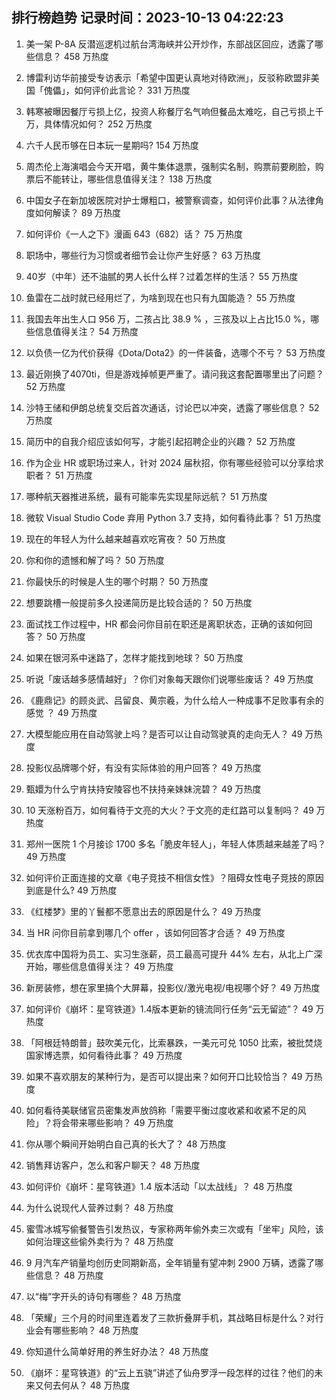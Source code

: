 
## 排行榜趋势 记录时间：2023-10-13 04:22:23
  
  1. 美一架 P-8A 反潜巡逻机过航台湾海峡并公开炒作，东部战区回应，透露了哪些信息？ 458 万热度
    
  2. 博雷利访华前接受专访表示「希望中国更认真地对待欧洲」，反驳称欧盟非美国「傀儡」，如何评价此言论？ 331 万热度
    
  3. 韩寒被曝因餐厅亏损上亿，投资人称餐厅名气响但餐品太难吃，自己亏损上千万，具体情况如何？ 252 万热度
    
  4. 六千人民币够在日本玩一星期吗? 154 万热度
    
  5. 周杰伦上海演唱会今天开唱，黄牛集体退票，强制实名制，购票前要刷脸，购票后不能转让，哪些信息值得关注？ 138 万热度
    
  6. 中国女子在新加坡医院对护士爆粗口，被警察调查，如何评价此事？从法律角度如何解读？ 89 万热度
    
  7. 如何评价《一人之下》漫画 643（682）话？ 75 万热度
    
  8. 职场中，哪些行为习惯或者细节会让你产生好感？ 63 万热度
    
  9. 40岁（中年）还不油腻的男人长什么样？过着怎样的生活？ 55 万热度
    
  10. 鱼雷在二战时就已经用烂了，为啥到现在也只有九国能造？ 55 万热度
    
  11. 我国去年出生人口 956 万，二孩占比 38.9 % ，三孩及以上占比15.0 %，哪些信息值得关注？ 54 万热度
    
  12. 以负债一亿为代价获得《Dota/Dota2》的一件装备，选哪个不亏？ 53 万热度
    
  13. 最近刚换了4070ti，但是游戏掉帧更严重了。请问我这套配置哪里出了问题？ 52 万热度
    
  14. 沙特王储和伊朗总统复交后首次通话，讨论巴以冲突，透露了哪些信息？ 52 万热度
    
  15. 简历中的自我介绍应该如何写，才能引起招聘企业的兴趣？ 52 万热度
    
  16. 作为企业 HR 或职场过来人，针对 2024 届秋招，你有哪些经验可以分享给求职者？ 51 万热度
    
  17. 哪种航天器推进系统，最有可能率先实现星际远航？ 51 万热度
    
  18. 微软 Visual Studio Code 弃用 Python 3.7 支持，如何看待此事？ 51 万热度
    
  19. 现在的年轻人为什么越来越喜欢吃宵夜？ 50 万热度
    
  20. 你和你的遗憾和解了吗？ 50 万热度
    
  21. 你最快乐的时候是人生的哪个时期？ 50 万热度
    
  22. 想要跳槽一般提前多久投递简历是比较合适的？ 50 万热度
    
  23. 面试找工作过程中，HR 都会问你目前在职还是离职状态，正确的该如何回答？ 50 万热度
    
  24. 如果在银河系中迷路了，怎样才能找到地球？ 50 万热度
    
  25. 听说「废话越多感情越好」？你们对象每天跟你们说哪些废话？ 49 万热度
    
  26. 《鹿鼎记》的顾炎武、吕留良、黄宗羲，为什么给人一种成事不足败事有余的感觉 ？ 49 万热度
    
  27. 大模型能应用在自动驾驶上吗？是否可以让自动驾驶真的走向无人？ 49 万热度
    
  28. 投影仪品牌哪个好，有没有实际体验的用户回答？ 49 万热度
    
  29. 甄嬛为什么宁肯扶持安陵容也不扶持亲妹妹浣碧？ 49 万热度
    
  30. 10 天涨粉百万，如何看待于文亮的大火？于文亮的走红路可以复制吗？ 49 万热度
    
  31. 郑州一医院 1 个月接诊 1700 多名「脆皮年轻人」，年轻人体质越来越差了吗？ 49 万热度
    
  32. 如何评价正面连接的文章《电子竞技不相信女性》？阻碍女性电子竞技的原因到底是什么? 49 万热度
    
  33. 《红楼梦》里的丫鬟都不愿意出去的原因是什么？ 49 万热度
    
  34. 当 HR 问你目前拿到哪几个 offer ，该如何回答才合适？ 49 万热度
    
  35. 优衣库中国将为员工、实习生涨薪，员工最高可提升 44% 左右，从北上广深开始，哪些信息值得关注？ 49 万热度
    
  36. 新房装修，想在家里搞个大屏幕，投影仪/激光电视/电视哪个好？ 49 万热度
    
  37. 如何评价《崩坏：星穹铁道》1.4版本更新的镜流同行任务“云无留迹”？ 49 万热度
    
  38. 「阿根廷特朗普」鼓吹美元化，比索暴跌，一美元可兑 1050 比索，被批焚烧国家博选票，如何看待此事？ 49 万热度
    
  39. 如果不喜欢朋友的某种行为，是否可以提出来？如何开口比较恰当？ 49 万热度
    
  40. 如何看待美联储官员密集发声放鸽称「需要平衡过度收紧和收紧不足的风险」？将会带来哪些影响？ 49 万热度
    
  41. 你从哪个瞬间开始明白自己真的长大了？ 48 万热度
    
  42. 销售拜访客户，怎么和客户聊天？ 48 万热度
    
  43. 如何评价《崩坏：星穹铁道》1.4 版本活动「以太战线」？ 48 万热度
    
  44. 为什么说现代人营养过剩？ 48 万热度
    
  45. 蜜雪冰城写偷餐警告引发热议，专家称两年偷外卖三次或有「坐牢」风险，该如何治理这些偷外卖行为？ 48 万热度
    
  46. 9 月汽车产销量均创历史同期新高，全年销量有望冲刺 2900 万辆，透露了哪些信息？ 48 万热度
    
  47. 以“梅”字开头的诗句有哪些？ 48 万热度
    
  48. 「荣耀」三个月的时间里连着发了三款折叠屏手机，其战略目标是什么？对行业会有哪些影响？ 48 万热度
    
  49. 你知道什么简单好用的养生好办法？ 48 万热度
    
  50. 《崩坏：星穹铁道》的“云上五骁”讲述了仙舟罗浮一段怎样的过往？他们的未来又何去何从？ 48 万热度
    